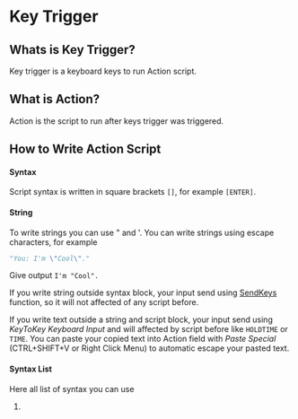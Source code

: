 # Key Trigger

## Whats is Key Trigger?

Key trigger is a keyboard keys to run Action script.

## What is Action?

Action is the script to run after keys trigger was triggered.

## How to Write Action Script

#### Syntax
Script syntax is written in square brackets `[]`, for example `[ENTER]`.

#### String
To write strings you can use " and '. You can write strings using escape characters, for example 
```python
"You: I'm \"Cool\"."
```
Give output `I'm "Cool".`

If you write string outside syntax block, your input send using [SendKeys](https://learn.microsoft.com/en-us/dotnet/api/system.windows.forms.sendkeys?view=windowsdesktop-7.0) function, so it will not affected of any script before.

If you write text outside a string and script block, your input send using _KeyToKey Keyboard Input_ and will affected by script before like `HOLDTIME` or `TIME`. You can paste your copied text into Action field with _Paste Special_ (CTRL+SHIFT+V or Right Click Menu) to automatic escape your pasted text. 

#### Syntax List
Here all list of syntax you can use

1. 
